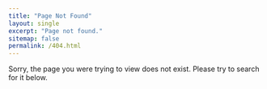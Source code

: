 ```yaml
---
title: "Page Not Found"
layout: single
excerpt: "Page not found."
sitemap: false
permalink: /404.html
---
```


Sorry, the page you were trying to view does not exist. Please try to search for it below.

<script type="text/javascript">
  var GOOG_FIXURL_LANG = 'en';
  var GOOG_FIXURL_SITE = '{{ site.url }}'
</script>
<script type="text/javascript"
  src="//linkhelp.clients.google.com/tbproxy/lh/wm/fixurl.js">
</script>
